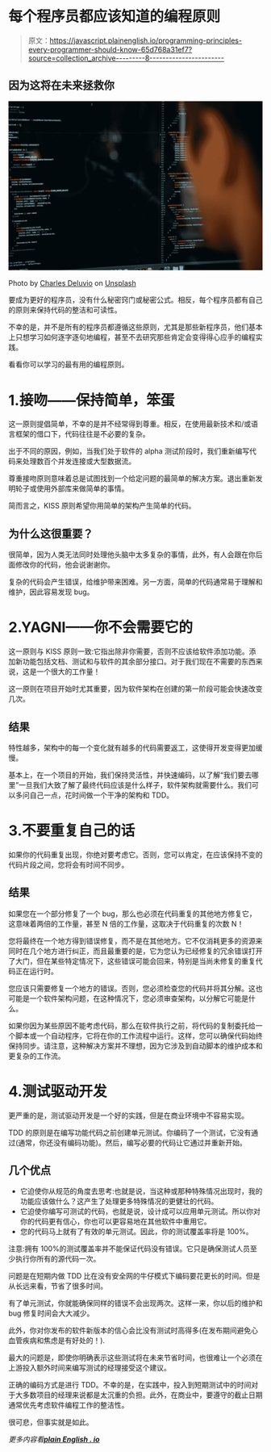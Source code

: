 # 每个程序员都应该知道的编程原则

> 原文：<https://javascript.plainenglish.io/programming-principles-every-programmer-should-know-65d768a31ef7?source=collection_archive---------8----------------------->

## 因为这将在未来拯救你

![](img/01cacf777fc7524352e52d7df35eb34a.png)

Photo by [Charles Deluvio](https://unsplash.com/@charlesdeluvio?utm_source=medium&utm_medium=referral) on [Unsplash](https://unsplash.com?utm_source=medium&utm_medium=referral)

要成为更好的程序员，没有什么秘密窍门或秘密公式。相反，每个程序员都有自己的原则来保持代码的整洁和可读性。

不幸的是，并不是所有的程序员都遵循这些原则，尤其是那些新程序员，他们基本上只想学习如何逐字逐句地编程，甚至不去研究那些肯定会变得得心应手的编程实践。

看看你可以学习的最有用的编程原则。

# 1.接吻——保持简单，笨蛋

这一原则提倡简单，不幸的是并不经常得到尊重。相反，在使用最新技术和/或语言框架的借口下，代码往往是不必要的复杂。

出于不同的原因，例如，当我们处于软件的 alpha 测试阶段时，我们重新编写代码来处理数百个并发连接或大型数据流。

尊重接吻原则意味着总是试图找到一个给定问题的最简单的解决方案。退出重新发明轮子或使用外部库来做简单的事情。

简而言之，KISS 原则希望你用简单的架构产生简单的代码。

## 为什么这很重要？

很简单，因为人类无法同时处理他头脑中太多复杂的事情，此外，有人会跟在你后面修改你的代码，他会说谢谢你。

复杂的代码会产生错误，给维护带来困难。另一方面，简单的代码通常易于理解和维护，因此容易发现 bug。

# 2.YAGNI——你不会需要它的

这一原则与 KISS 原则一致:它指出除非你需要，否则不应该给软件添加功能。添加新功能包括文档、测试和与软件的其余部分接口。对于我们现在不需要的东西来说，这是一个很大的工作量！

这一原则在项目开始时尤其重要，因为软件架构在创建的第一阶段可能会快速改变几次。

## 结果

特性越多，架构中的每一个变化就有越多的代码需要返工，这使得开发变得更加缓慢。

基本上，在一个项目的开始，我们保持灵活性，并快速编码，以了解“我们要去哪里”一旦我们大致了解了最终代码应该是什么样子，软件架构就需要什么。我们可以多问自己一点，花时间做一个干净的架构和 TDD。

# 3.不要重复自己的话

如果你的代码重复出现，你绝对要考虑它。否则，您可以肯定，在应该保持不变的代码片段之间，您将会有时间不同步。

## 结果

如果您在一个部分修复了一个 bug，那么也必须在代码重复的其他地方修复它，这意味着两倍的工作量，甚至 N 倍的工作量，这取决于代码重复的次数 N！

您将最终在一个地方得到错误修复，而不是在其他地方。它不仅消耗更多的资源来同时在几个地方进行纠正，而且最重要的是，它为您认为已经修复的冗余错误打开了大门，但在某些特定情况下，这些错误可能会回来，特别是当尚未修复的重复代码正在运行时。

您应该只需要修复一个地方的错误。否则，您必须检查您的代码并将其分解。这也可能是一个软件架构问题，在这种情况下，您必须审查架构，以分解它可能是什么。

如果你因为某些原因不能考虑代码，那么在软件执行之前，将代码的复制委托给一个脚本或一个自动程序，它将在你的工作流程中运行。这样，您可以确保代码始终保持同步。请注意，这种解决方案并不理想，因为它涉及到自动脚本的维护成本和更复杂的工作流。

# 4.测试驱动开发

更严重的是，测试驱动开发是一个好的实践，但是在商业环境中不容易实现。

TDD 的原则是在编写功能代码之前创建单元测试。你编码了一个测试，它没有通过(通常，你还没有编码功能)。然后，编写必要的代码让它通过并重新开始。

## 几个优点

*   它迫使你从规范的角度去思考:也就是说，当这种或那种特殊情况出现时，我的功能应该做什么？这产生了处理更多特殊情况的更健壮的代码。
*   它迫使你编写可测试的代码，也就是说，设计成可以应用单元测试。所以你对你的代码更有信心，你也可以更容易地在其他软件中重用它。
*   您的代码马上就有了有效的单元测试。因此，你的测试覆盖率将是 100%。

注意:拥有 100%的测试覆盖率并不能保证代码没有错误。它只是确保测试人员至少执行你所有的源代码一次。

问题是在短期内做 TDD 比在没有安全网的牛仔模式下编码要花更长的时间。但是从长远来看，节省了很多时间。

有了单元测试，你就能确保同样的错误不会出现两次。这样一来，你以后的维护和 bug 修复时间会大大减少。

此外，你对你发布的软件新版本的信心会比没有测试时高得多(在发布期间避免心血管疾病和焦虑是有好处的！).

最大的问题是，即使你明确表示这些测试将在未来节省时间，也很难让一个必须在上游投入额外时间来编写测试的经理接受这个建议。

正确的编码方式是进行 TDD。不幸的是，在实践中，投入到短期测试中的时间对于大多数项目的经理来说都是太沉重的负担。此外，在商业中，要遵守的截止日期通常优先考虑软件编程工作的整洁性。

很可悲，但事实就是如此。

*更多内容看*[***plain English . io***](http://plainenglish.io)
